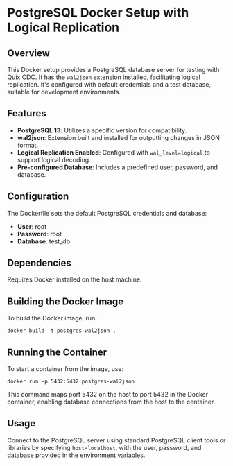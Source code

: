 # PostgreSQL Docker Setup with Logical Replication

## Overview
This Docker setup provides a PostgreSQL database server for testing with Quix CDC. It has the `wal2json` extension installed, facilitating logical replication. It's configured with default credentials and a test database, suitable for development environments.

## Features
- **PostgreSQL 13**: Utilizes a specific version for compatibility.
- **wal2json**: Extension built and installed for outputting changes in JSON format.
- **Logical Replication Enabled**: Configured with `wal_level=logical` to support logical decoding.
- **Pre-configured Database**: Includes a predefined user, password, and database.


## Configuration
The Dockerfile sets the default PostgreSQL credentials and database:
- **User**: root
- **Password**: root
- **Database**: test_db

## Dependencies
Requires Docker installed on the host machine.

## Building the Docker Image
To build the Docker image, run:

`docker build -t postgres-wal2json .`

## Running the Container
To start a container from the image, use:

`docker run -p 5432:5432 postgres-wal2json`

This command maps port 5432 on the host to port 5432 in the Docker container, enabling database connections from the host to the container.

## Usage
Connect to the PostgreSQL server using standard PostgreSQL client tools or libraries by specifying `host=localhost`, with the user, password, and database provided in the environment variables.


